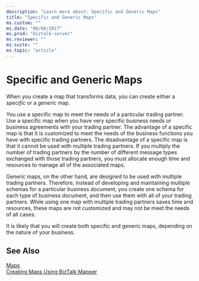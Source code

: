 ```yaml
---
description: "Learn more about: Specific and Generic Maps"
title: "Specific and Generic Maps"
ms.custom: ""
ms.date: "06/08/2017"
ms.prod: "biztalk-server"
ms.reviewer: ""
ms.suite: ""
ms.topic: "article"
---
```

# Specific and Generic Maps
When you create a map that transforms data, you can create either a *specific* or a *generic* map.  
  
 You use a specific map to meet the needs of a particular trading partner. Use a specific map when you have very specific business needs or business agreements with your trading partner. The advantage of a specific map is that it is customized to meet the needs of the business functions you have with specific trading partners. The disadvantage of a specific map is that it cannot be used with multiple trading partners. If you multiply the number of trading partners by the number of different message types exchanged with those trading partners, you must allocate enough time and resources to manage all of the associated maps.  
  
 Generic maps, on the other hand, are designed to be used with multiple trading partners. Therefore, instead of developing and maintaining multiple schemas for a particular business document, you create one schema for each type of business document, and then use them with all of your trading partners. While using one map with multiple trading partners saves time and resources, these maps are not customized and may not be meet the needs of all cases.  
  
 It is likely that you will create both specific and generic maps, depending on the nature of your business.  
  
## See Also  
 [Maps](../core/maps.md)   
 [Creating Maps Using BizTalk Mapper](../core/creating-maps-using-biztalk-mapper.md)
